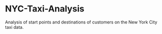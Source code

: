 # NYC-Taxi-Analysis
Analysis of start points and destinations of customers on the New York City taxi data.
